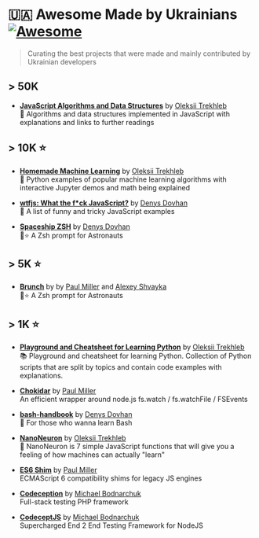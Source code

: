 # 🇺🇦 Awesome Made by Ukrainians [![Awesome](https://awesome.re/badge.svg)](https://awesome.re)

> Curating the best projects that were made and mainly contributed by Ukrainian developers

## > 50K

* **[JavaScript Algorithms and Data Structures](https://github.com/trekhleb/javascript-algorithms)** by [Oleksii Trekhleb](https://github.com/trekhleb)<br>
  📝 Algorithms and data structures implemented in JavaScript with explanations and links to further readings

## > 10K ⭐️
  
* **[Homemade Machine Learning](https://github.com/trekhleb/homemade-machine-learning)** by [Oleksii Trekhleb](https://github.com/trekhleb)<br>
  🤖 Python examples of popular machine learning algorithms with interactive Jupyter demos and math being explained

* **[wtfjs: What the f\*ck JavaScript?](https://github.com/denysdovhan/wtfjs)** by [Denys Dovhan](https://github.com/denysdovhan)<br>
  🤪 A list of funny and tricky JavaScript examples

* **[Spaceship ZSH](https://github.com/denysdovhan/spaceship-prompt)** by [Denys Dovhan](https://github.com/denysdovhan)<br>
  🚀⭐ A Zsh prompt for Astronauts

## > 5K ⭐️

* **[Brunch](https://github.com/brunch/brunch)** by by [Paul Miller](https://github.com/paulmillr) and [Alexey Shvayka](https://github.com/shvaikalesh)<br>
  🚀⭐ A Zsh prompt for Astronauts

## > 1K ⭐️

* **[Playground and Cheatsheet for Learning Python](https://github.com/trekhleb/learn-python)** by [Oleksii Trekhleb](https://github.com/trekhleb)<br>
  📚 Playground and cheatsheet for learning Python. Collection of Python scripts that are split by topics and contain code examples with explanations.

* **[Chokidar](https://github.com/paulmillr/chokidar)** by [Paul Miller](https://github.com/paulmillr)<br>
  An efficient wrapper around node.js fs.watch / fs.watchFile / FSEvents

* **[bash-handbook](https://github.com/denysdovhan/bash-handbook)** by [Denys Dovhan](https://github.com/denysdovhan)<br>
  📖 For those who wanna learn Bash

* **[NanoNeuron](https://github.com/trekhleb/nano-neuron)** by [Oleksii Trekhleb](https://github.com/trekhleb)<br>
  🤖 NanoNeuron is 7 simple JavaScript functions that will give you a feeling of how machines can actually "learn"

* **[ES6 Shim](https://github.com/paulmillr/es6-shim)** by [Paul Miller](https://github.com/paulmillr)<br>
  ECMAScript 6 compatibility shims for legacy JS engines

* **[Codeception](https://github.com/Codeception/Codeception)** by [Michael Bodnarchuk](https://github.com/DavertMik)<br>
  Full-stack testing PHP framework
  
* **[CodeceptJS](https://github.com/codeceptjs/CodeceptJS)** by [Michael Bodnarchuk](https://github.com/DavertMik)<br>
  Supercharged End 2 End Testing Framework for NodeJS
